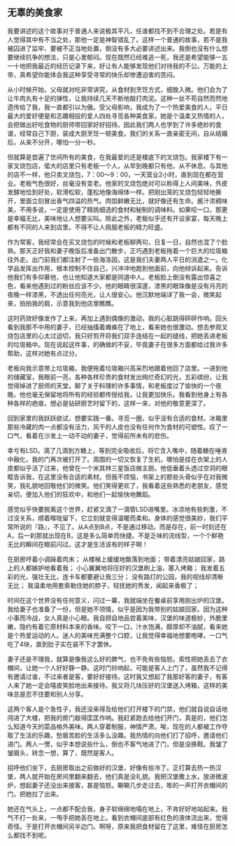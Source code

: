 ## 无辜的美食家

我要讲述的这个故事对于普通人来说极其平凡，任谁都找不到不合理之处。若是有人觉得其中有不当之处，那他一定是神智错乱了。这样一个普通的故事，若不是我被囚进了监牢、要被不正当地处置，倒没有多大必要讲述出来。我倒也没有什么想要继续抗争的想法，只是心里郁闷。现在既然已经难逃一死，我还是希望能够一五一十地把我最近的经历记录下来，好让有人能够发现他们对待我的不公。万能的上帝，真希望你能体会我这种享受寻常的快乐却惨遭迫害的苦闷。

从小时候开始，父母就对吃非常讲究，从食材到烹饪方式，细致入微。他们会为了让牛肉丸有十足的弹性，让我持续几天不断地敲打肉泥。这种一丝不苟自然而然地遗传给了我，我一直都引以为傲。受父母影响，我成为了一个热爱美食的人，平日最大的爱好便是和志趣相投的爱人四处寻觅各种美食家。她是个温柔又热情的人，会把做出好吃食物的厨师带回家好好招待。因此我们两人也学到了许多绝妙的食谱，经常自己下厨，装成大厨烹饪一顿美食。我们的关系一直亲密无间，自从结婚后，从来不分开，哪怕一分一秒。

但就算是尝遍了世间所有的美食，在我最爱的还是楼底下的叉烧包。我家楼下有一家叉烧包店，偌大的店里只有老板一个人，从早到晚都只有他，从不休息。与其他的店不一样，他只卖叉烧包，7：00～9：00，一天营业2小时，直到现在都在营业。老板气色很好，丝毫没有变老。他家的叉烧包绝对可以称得上人间美味，外皮发酵地恰到好处，软滑松软，蓬松地像海绵体一样。把刚出笼的叉烧包轻轻地撕开，里面立刻冒出香气四溢的热气。肉馅鲜嫩无比，就好像还有生命。酱汁浓稠味美，不用多说，一定是使用了精挑细选的食材和秘制的调味料。如果咬一口，那更是幸福无比，美味地让人想要尖叫。除此之外，老板似乎还有开设家宴，每天晚上都有不同的人来到店里。不得不让人佩服老板的精力旺盛。

作为常客，我经常会在买叉烧包的时候和老板聊两句，日复一日，自然也混了个脸熟。那天正好我和妻子晚饭后准备出门散步，正巧遇到老板拖着一个巨大的垃圾箱往外走。出门前我们都注射了一些海洛因，这是我们夫妻两人平日的消遣之一。化学品发挥出作用，根本控制不住自己，兴冲冲地跑到他面前，向他倾诉起来。告诉他我们有多仰慕他，也让他知道大家都是同道中人。老板脸上倒没有露出惊喜之色，看来他遇到过的粉丝应该不少。他的眼睛很深邃，漆黑的眼珠像是没有月亮的夜晚一样漆黑，不透出任何亮光，让人很安心。他沉默地端详了我一会，微笑起来，拍拍我的肩，示意我到他店里瞧瞧。

这时药效好像发作了上来，再加上遇到偶像的激动，我的心脏跳得砰砰作响。回头看到我那不中用的妻子，已经抽搐着瘫痪在了地上，看来她也很激动。想去参观叉烧包店里的心太过迫切，我只好剪开将我们双手连结在一起的缝线，把她丢进老板的垃圾箱中。现在说起这件事，的确做的不妥，毕竟妻子在很多方面都给过我许多帮助，这样对她有点过分。

老板向我示意带上垃圾箱，我便拖着垃圾箱兴高采烈地跟着他回了店里。一进到他的储藏室，我眼前一亮，各种各样珍贵的食材发出绚烂奇幻的光，五彩缤纷，让我觉得掉进了厨师的天堂。聊了关于料理的许多事情，和老板度过了愉快的一个夜晚，他也毫无保留地将所有的经验都传授给我，让我更加快乐。我看到他身上有各种各样的疤痕，想必是钻研厨艺时留下的，这样一来，对他的敬意更深了。

回到家里的我跃跃欲试，想要实践一番。寻觅一圈，似乎没有合适的食材。冰箱里那些冷藏的肉一点都没有活力，风干的人皮也没有任何作为食材的可塑性。叹了一口气，看着在沙发上一动不动的妻子，觉得前所未有的悲伤。

幸亏有LSD。滴了几滴到方糖上，等到完全吸收后，将它含入嘴中，随着糖在唾液中融化，我的门再次被打开了。周围的一切又恢复了生机，哪怕是挂在衣架上的人皮都似乎活了过来，他曾在一个米其林三星饭店做主厨。他低垂着头透过空洞的眼眶告诉我，在这里没有合适的素材。但我不烦恼，书架上的那些头骨似乎在对我微笑，我礼貌地回敬他们的微笑。他们笑得更欢了，我看着这些熟悉的老朋友，感觉亲切，便加入他们的狂欢中，和他们一起愉快地舞蹈。

感觉似乎快要脱离这个世界，赶紧又滴了一滴管LSD进嘴里。冰凉地有些刺激，不过没关系，顺着喉咙留下，它立刻就变得温暖而柔和。身体的感觉很美妙，我们平常所说的『路』，不见了。从A点到B点，不是通过移动。而是存在，前一时刻还在A，后一刹那就出现在B，这是多么简单而快捷。不是乏味的流线型，一个个鲜艳无比的瞬间在眼前闪过。这才是生活该有的样子啊！

在厨房哼着小调跺着肉末；
从楼梯上缓缓地飘落到地面；
带着漂亮姑娘回家，路上的人都嫉妒地看着我；
小心翼翼地将压好的汉堡刷上油，塞入烤箱；
我发着五彩的光，强壮无比，连卡车都要避让我三分；
没有路灯的公园，我的视线却清晰无比；
我温柔地用套索勒住她的脖子，轻抚她的秀发，闻起来香极了；

时间在这个世界没有任何意义，闪过一幕，我就端坐在餐桌前享用刚出炉的汉堡。我给妻子也准备了一份，但是她不领情，似乎是因为我带别的姑娘回家。因为这种小事而冷战，女人真是小心眼。我自顾自地品尝着美味，汉堡的味道极妙，外脆里嫩，隐约有着它原材料本来的香味。咬下一口，汁水饱满，醇厚却不油腻，看来她是个热爱运动的人。迷人的美味充满整个口腔，让我觉得幸福地想要咆哮。一口气吃了4块，直到肚子实在装不下才罢休。

妻子还是不理我，就算是像我这么好的脾气，也不免有些恼怒。索性把她丢去了衣帽间，让她一个人好好静一静。这时门铃响起，可能是客人上门了，虽然我不记得有邀请过谁，不过来者是客，要好好接待。这时我又想起了我那好客的妻子，有客人来了她一定会嘻皮笑脸地出来接待。我又将几块压好的汉堡送入烤箱，这样的美味总是忍不住要和别人分享。

这两个客人是个急性子，我还没来得及给他们打开楼下的门禁，他们就自说自话地闯进了大楼，把我的房门敲得匡匡作响。我赶紧跑去给他们开门，真是的，他们怎么知道今天的菜品格外美味。两人穿着制服，神情严肃。唉，现在的人都被工作夺取了生活的乐趣，愁眉苦脸的生活多么没趣。我热情的向他们打了招呼，邀请他们进门。两人一愣，似乎本想说些什么，倒也不客气地进了门，但是没换鞋。我皱了皱眉头，转念一想，算了，既然是客人。

招呼他们坐下，去厨房取出之前做好的汉堡，好像有些冷了。正打算去热一热汉堡，两人就开始在房间里翻来翻去，他们真是没礼貌。我把汉堡撒上水，放进微波炉，想起妻子还没出来接客，甚是恼怒。唰唰几步走过去，嘭的一声打开衣帽间的门，把她拉了出来。

她还在气头上，一点都不配合我，身子软绵绵地塌在地上，不肯好好地站起来。我气不打一处来，一甩手把她丢在地上。看到衣帽间底部有红色的液体流出来，觉得奇怪。于是打开衣帽间另半边门。啊呀，原来我把食材留在了这里，难怪在厨房怎么都找不到呢。
